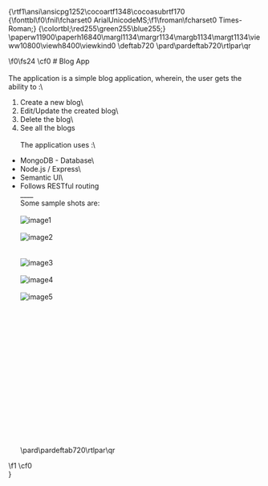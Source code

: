 {\rtf1\ansi\ansicpg1252\cocoartf1348\cocoasubrtf170
{\fonttbl\f0\fnil\fcharset0 ArialUnicodeMS;\f1\froman\fcharset0 Times-Roman;}
{\colortbl;\red255\green255\blue255;}
\paperw11900\paperh16840\margl1134\margr1134\margb1134\margt1134\vieww10800\viewh8400\viewkind0
\deftab720
\pard\pardeftab720\rtlpar\qr

\f0\fs24 \cf0 # Blog App\
\
The application is a simple blog application, wherein, the user gets the ability to :\
1. Create a new blog\
2.  Edit/Update the created blog\
3. Delete the blog\
4. See all the blogs\
\
The application uses :\
- MongoDB - Database\
- Node.js / Express\
- Semantic UI\
- Follows RESTful routing\
____\
Some sample shots are:\
\
![image1](https://user-images.githubusercontent.com/29774046/34334214-3174be78-e90a-11e7-96aa-935f0d76183b.png)\
\
![image2](https://user-images.githubusercontent.com/29774046/34334230-54cd53d0-e90a-11e7-835c-4ad68ffa2ddd.png)\
\
\
![image3](https://user-images.githubusercontent.com/29774046/34334236-5db469b6-e90a-11e7-82b1-7d0c46a5e27b.png)\
\
![image4](https://user-images.githubusercontent.com/29774046/34334242-68ee7cc2-e90a-11e7-9bab-7ed965465f4e.png)\
\
![image5](https://user-images.githubusercontent.com/29774046/34334245-71ae99c8-e90a-11e7-8c56-b5bd6d3ee492.png) \
\
\
\
\
\
\
\
\
\
\
\
\
\
\
\
\
\
\pard\pardeftab720\rtlpar\qr

\f1 \cf0 \
}